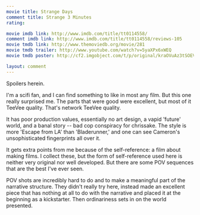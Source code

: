 ```yaml
---
movie title: Strange Days
comment title: Strange 3 Minutes
rating: 

movie imdb link: http://www.imdb.com/title/tt0114558/
comment imdb link: http://www.imdb.com/title/tt0114558/reviews-105
movie tmdb link: http://www.themoviedb.org/movie/281
movie tmdb trailer: http://www.youtube.com/watch?v=5yaXPx6xWEQ
movie tmdb poster: http://cf2.imgobject.com/t/p/original/kraOVuAz3tSOEVDwfE2z55J25W6.jpg

layout: comment
---
```


Spoilers herein.

I'm a scifi fan, and I can find something to like in most any film. But this one really surprised me. The parts that were good were excellent, but most of it TeeVee quality. That's network TeeVee quality.

It has poor production values, essentially no art design, a vapid 'future' world, and a banal story -- bad cop conspiracy for chrissake. The style is more 'Escape from LA' than 'Bladerunner,' and one can see Cameron's unsophisticated fingerprints all over it.

It gets extra points from me because of the self-reference: a film about making films. I collect these, but the form of self-reference used here is neither very original nor well developed. But there are some POV sequences that are the best I've ever seen.

POV shots are incredibly hard to do and to make a meaningful part of the narrative structure. They didn't really try here, instead made an excellent piece that has nothing at all to do with the narrative and placed it at the beginning as a kickstarter. Then ordinariness sets in on the world presented.